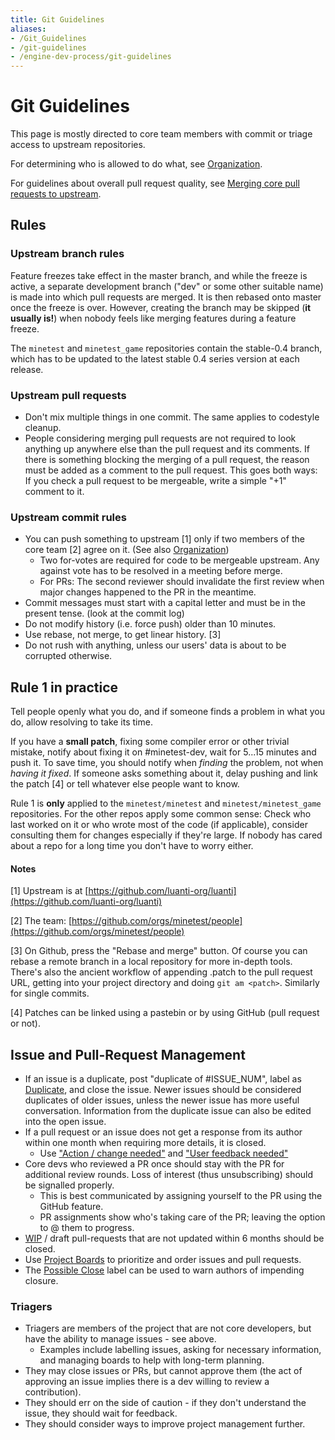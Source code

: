 ```yaml
---
title: Git Guidelines
aliases:
- /Git_Guidelines
- /git-guidelines
- /engine-dev-process/git-guidelines
---
```


# Git Guidelines
This page is mostly directed to core team members with commit or triage access to upstream repositories.

For determining who is allowed to do what, see [Organization](/for-engine-devs/organization).

For guidelines about overall pull request quality, see [Merging core pull requests to upstream](/Merging_core_pull_requests_to_upstream "Merging core pull requests to upstream").

Rules
-----

### Upstream branch rules

Feature freezes take effect in the master branch, and while the freeze is active, a separate development branch ("dev" or some other suitable name) is made into which pull requests are merged. It is then rebased onto master once the freeze is over. However, creating the branch may be skipped (**it usually is!**) when nobody feels like merging features during a feature freeze.

The `minetest` and `minetest_game` repositories contain the stable-0.4 branch, which has to be updated to the latest stable 0.4 series version at each release.

### Upstream pull requests

* Don't mix multiple things in one commit. The same applies to codestyle cleanup.
* People considering merging pull requests are not required to look anything up anywhere else than the pull request and its comments. If there is something blocking the merging of a pull request, the reason must be added as a comment to the pull request. This goes both ways: If you check a pull request to be mergeable, write a simple "+1" comment to it.

### Upstream commit rules

* You can push something to upstream \[1\] only if two members of the core team \[2\] agree on it. (See also [Organization](/for-engine-devs/organization))
    * Two for-votes are required for code to be mergeable upstream. Any against vote has to be resolved in a meeting before merge.
    * For PRs: The second reviewer should invalidate the first review when major changes happened to the PR in the meantime.
* Commit messages must start with a capital letter and must be in the present tense. (look at the commit log)
* Do not modify history (i.e. force push) older than 10 minutes.
* Use rebase, not merge, to get linear history. \[3\]
* Do not rush with anything, unless our users' data is about to be corrupted otherwise.

Rule 1 in practice
------------------

Tell people openly what you do, and if someone finds a problem in what you do, allow resolving to take its time.

If you have a **small patch**, fixing some compiler error or other trivial mistake, notify about fixing it on #minetest-dev, wait for 5...15 minutes and push it. To save time, you should notify when _finding_ the problem, not when _having it fixed_. If someone asks something about it, delay pushing and link the patch \[4\] or tell whatever else people want to know.

Rule 1 is **only** applied to the `minetest/minetest` and `minetest/minetest_game` repositories. For the other repos apply some common sense: Check who last worked on it or who wrote most of the code (if applicable), consider consulting them for changes especially if they're large. If nobody has cared about a repo for a long time you don't have to worry either.

#### Notes

\[1\] Upstream is at [https://github.com/luanti-org/luanti](https://github.com/luanti-org/luanti)

\[2\] The team: [https://github.com/orgs/minetest/people](https://github.com/orgs/minetest/people)

\[3\] On Github, press the "Rebase and merge" button. Of course you can rebase a remote branch in a local repository for more in-depth tools. There's also the ancient workflow of appending .patch to the pull request URL, getting into your project directory and doing `git am <patch>`. Similarly for single commits.

\[4\] Patches can be linked using a pastebin or by using GitHub (pull request or not).

Issue and Pull-Request Management
---------------------------------

* If an issue is a duplicate, post "duplicate of #ISSUE_NUM", label as [Duplicate](https://github.com/luanti-org/luanti/labels/Duplicate), and close the issue. Newer issues should be considered duplicates of older issues, unless the newer issue has more useful conversation. Information from the duplicate issue can also be edited into the open issue.
* If a pull request or an issue does not get a response from its author within one month when requiring more details, it is closed.
    * Use ["Action / change needed"](https://github.com/luanti-org/luanti/labels/Action%20%2F%20change%20needed) and ["User feedback needed"](https://github.com/luanti-org/luanti/labels/User%20feedback%20needed)
* Core devs who reviewed a PR once should stay with the PR for additional review rounds. Loss of interest (thus unsubscribing) should be signalled properly.
    * This is best communicated by assigning yourself to the PR using the GitHub feature.
    * PR assignments show who's taking care of the PR; leaving the option to @ them to progress.
* [WIP](https://github.com/luanti-org/luanti/labels/WIP) / draft pull-requests that are not updated within 6 months should be closed.
* Use [Project Boards](https://github.com/luanti-org/luanti/projects) to prioritize and order issues and pull requests.
* The [Possible Close](https://github.com/luanti-org/luanti/labels/Possible%20Close) label can be used to warn authors of impending closure.

### Triagers

* Triagers are members of the project that are not core developers, but have the ability to manage issues - see above.
    * Examples include labelling issues, asking for necessary information, and managing boards to help with long-term planning.
* They may close issues or PRs, but cannot approve them (the act of approving an issue implies there is a dev willing to review a contribution).
* They should err on the side of caution - if they don't understand the issue, they should wait for feedback.
* They should consider ways to improve project management further.